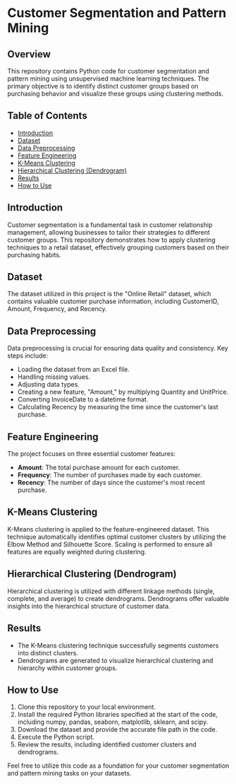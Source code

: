 # Customer Segmentation and Pattern Mining

## Overview
This repository contains Python code for customer segmentation and pattern mining using unsupervised machine learning techniques. The primary objective is to identify distinct customer groups based on purchasing behavior and visualize these groups using clustering methods. 

## Table of Contents
- [Introduction](#introduction)
- [Dataset](#dataset)
- [Data Preprocessing](#data-preprocessing)
- [Feature Engineering](#feature-engineering)
- [K-Means Clustering](#k-means-clustering)
- [Hierarchical Clustering (Dendrogram)](#hierarchical-clustering-dendrogram)
- [Results](#results)
- [How to Use](#how-to-use)

## Introduction
Customer segmentation is a fundamental task in customer relationship management, allowing businesses to tailor their strategies to different customer groups. This repository demonstrates how to apply clustering techniques to a retail dataset, effectively grouping customers based on their purchasing habits.

## Dataset
The dataset utilized in this project is the "Online Retail" dataset, which contains valuable customer purchase information, including CustomerID, Amount, Frequency, and Recency.

## Data Preprocessing
Data preprocessing is crucial for ensuring data quality and consistency. Key steps include:
- Loading the dataset from an Excel file.
- Handling missing values.
- Adjusting data types.
- Creating a new feature, "Amount," by multiplying Quantity and UnitPrice.
- Converting InvoiceDate to a datetime format.
- Calculating Recency by measuring the time since the customer's last purchase.

## Feature Engineering
The project focuses on three essential customer features:
- **Amount**: The total purchase amount for each customer.
- **Frequency**: The number of purchases made by each customer.
- **Recency**: The number of days since the customer's most recent purchase.

## K-Means Clustering
K-Means clustering is applied to the feature-engineered dataset. This technique automatically identifies optimal customer clusters by utilizing the Elbow Method and Silhouette Score. Scaling is performed to ensure all features are equally weighted during clustering.

## Hierarchical Clustering (Dendrogram)
Hierarchical clustering is utilized with different linkage methods (single, complete, and average) to create dendrograms. Dendrograms offer valuable insights into the hierarchical structure of customer data.

## Results
- The K-Means clustering technique successfully segments customers into distinct clusters.
- Dendrograms are generated to visualize hierarchical clustering and hierarchy within customer groups.

## How to Use
1. Clone this repository to your local environment.
2. Install the required Python libraries specified at the start of the code, including numpy, pandas, seaborn, matplotlib, sklearn, and scipy.
3. Download the dataset and provide the accurate file path in the code.
4. Execute the Python script.
5. Review the results, including identified customer clusters and dendrograms.

Feel free to utilize this code as a foundation for your customer segmentation and pattern mining tasks on your datasets.
